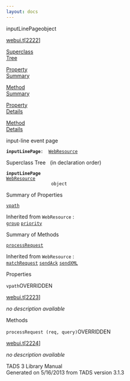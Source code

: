 ```yaml
---
layout: docs
---
```

<span class="title">inputLinePage</span><span class="type">object</span>

[webui.t](../file/webui.t.html)\[[2222](../source/webui.t.html#2222)\]

[Superclass  
Tree](#_SuperClassTree_)

[Property  
Summary](#_PropSummary_)

[Method  
Summary](#_MethodSummary_)

[Property  
Details](#_Properties_)

[Method  
Details](#_Methods_)



input-line event page

**`inputLinePage`**` :   `[`WebResource`](../object/WebResource.html)



<span id="_SuperClassTree_"></span>



<span class="hdln">Superclass Tree</span>   (in declaration order)



**`inputLinePage`**  
[`WebResource`](../object/WebResource.html)  
`                 object`  
<span id="_PropSummary_"></span>



<span class="hdln">Summary of Properties</span>  



[`vpath`](#vpath)

Inherited from `WebResource` :  
[`group`](../object/WebResource.html#group) [`priority`](../object/WebResource.html#priority)

<span id="_MethodSummary_"></span>



<span class="hdln">Summary of Methods</span>  



[`processRequest`](#processRequest)

Inherited from `WebResource` :  
[`matchRequest`](../object/WebResource.html#matchRequest) [`sendAck`](../object/WebResource.html#sendAck) [`sendXML`](../object/WebResource.html#sendXML)

<span id="_Properties_"></span>



<span class="hdln">Properties</span>  



<span id="vpath"></span>

`vpath`<span class="rem">OVERRIDDEN</span>

[webui.t](../file/webui.t.html)\[[2223](../source/webui.t.html#2223)\]



*no description available*



<span id="_Methods_"></span>



<span class="hdln">Methods</span>  



<span id="processRequest"></span>

`processRequest (req, query)`<span class="rem">OVERRIDDEN</span>

[webui.t](../file/webui.t.html)\[[2224](../source/webui.t.html#2224)\]



*no description available*





TADS 3 Library Manual  
Generated on 5/16/2013 from TADS version 3.1.3


